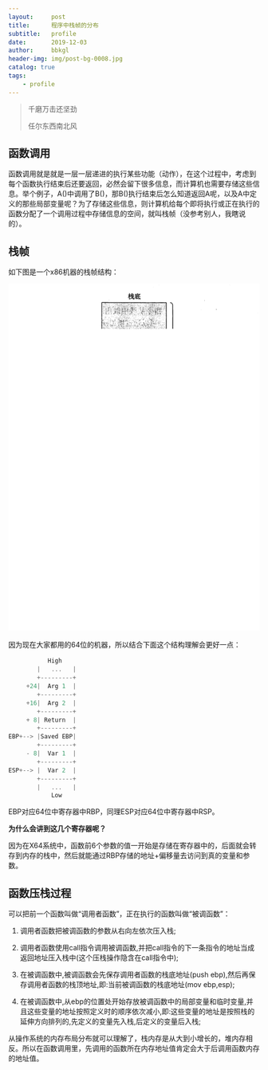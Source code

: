 ```yaml
---
layout:     post
title:      程序中栈帧的分布
subtitle:   profile
date:       2019-12-03
author:     bbkgl
header-img: img/post-bg-0008.jpg
catalog: true
tags:
    - profile
---
```


>千磨万击还坚劲
>
>任尔东西南北风 

## 函数调用

函数调用就是就是一层一层递进的执行某些功能（动作），在这个过程中，考虑到每个函数执行结束后还要返回，必然会留下很多信息，而计算机也需要存储这些信息。举个例子，A()中调用了B()，那B()执行结束后怎么知道返回A呢，以及A中定义的那些局部变量呢？为了存储这些信息，则计算机给每个即将执行或正在执行的函数分配了一个调用过程中存储信息的空间，就叫栈帧（没参考别人，我瞎说的）。

## 栈帧

如下图是一个x86机器的栈帧结构：

![20200112221216.png](https://raw.githubusercontent.com/bbkgl/bbkgl.github.io/master/cloud_img/20200112221216.png)

因为现在大家都用的64位的机器，所以结合下面这个结构理解会更好一点：

```cpp
           High
        |   ...   |
        +---------+
     +24|  Arg 1  |
        +---------+
     +16|  Arg 2  |
        +---------+
     + 8| Return  |
        +---------+
EBP+--> |Saved EBP|
        +---------+
     - 8|  Var 1  |
        +---------+
ESP+--> |  Var 2  |
        +---------+
        |   ...   |
            Low
```

EBP对应64位中寄存器中RBP，同理ESP对应64位中寄存器中RSP。

**为什么会讲到这几个寄存器呢？**

因为在X64系统中，函数前6个参数的值一开始是存储在寄存器中的，后面就会转存到内存的栈中，然后就能通过RBP存储的地址+偏移量去访问到真的变量和参数。

## 函数压栈过程

可以把前一个函数叫做“调用者函数”，正在执行的函数叫做“被调函数”：

1. 调用者函数把被调函数的参数从右向左依次压入栈;

2. 调用者函数使用call指令调用被调函数,并把call指令的下一条指令的地址当成返回地址压入栈中(这个压栈操作隐含在call指令中);

3. 在被调函数中,被调函数会先保存调用者函数的栈底地址(push ebp),然后再保存调用者函数的栈顶地址,即:当前被调函数的栈底地址(mov ebp,esp);

4. 在被调函数中,从ebp的位置处开始存放被调函数中的局部变量和临时变量,并且这些变量的地址按照定义时的顺序依次减小,即:这些变量的地址是按照栈的延伸方向排列的,先定义的变量先入栈,后定义的变量后入栈;

从操作系统的内存布局分布就可以理解了，栈内存是从大到小增长的，堆内存相反。所以在函数调用里，先调用的函数所在内存地址值肯定会大于后调用函数内存的地址值。

